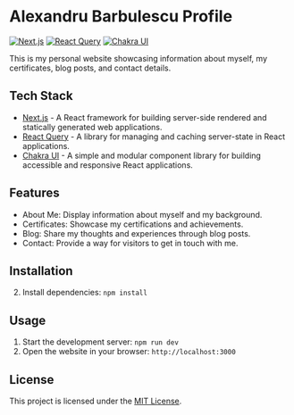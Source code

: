 # Alexandru Barbulescu Profile

[![Next.js](https://img.shields.io/badge/Next.js-^13.4.3-blueviolet)](https://nextjs.org/)
[![React Query](https://img.shields.io/badge/React%20Query-^4.29.7-green)](https://react-query.tanstack.com/)
[![Chakra UI](https://img.shields.io/badge/Chakra%20UI-^2.6.1-ff69b4)](https://chakra-ui.com/)

This is my personal website showcasing information about myself, my certificates, blog posts, and contact details.

## Tech Stack

- [Next.js](https://nextjs.org/) - A React framework for building server-side rendered and statically generated web applications.
- [React Query](https://react-query.tanstack.com/) - A library for managing and caching server-state in React applications.
- [Chakra UI](https://chakra-ui.com/) - A simple and modular component library for building accessible and responsive React applications.

## Features

- About Me: Display information about myself and my background.
- Certificates: Showcase my certifications and achievements.
- Blog: Share my thoughts and experiences through blog posts.
- Contact: Provide a way for visitors to get in touch with me.

## Installation

2. Install dependencies: `npm install`

## Usage

1. Start the development server: `npm run dev`
2. Open the website in your browser: `http://localhost:3000`

## License

This project is licensed under the [MIT License](LICENSE).
